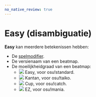 ```yaml
---
no_native_review: true
---
```


# Easy (disambiguatie)

**Easy** kan meerdere betekenissen hebben:

- De [spelmodifier](/wiki/Game_modifier/Easy).
- De versienaam van een beatmap.
- De moeilijkheidgraad van een beatmap:
  - ![](/wiki/shared/diff/easy-s.png) Easy, voor osu!standard.
  - ![](/wiki/shared/diff/easy-t.png) Kantan, voor osu!taiko.
  - ![](/wiki/shared/diff/easy-c.png) Cup, voor osu!catch.
  - ![](/wiki/shared/diff/easy-m.png) EZ, voor osu!mania.
